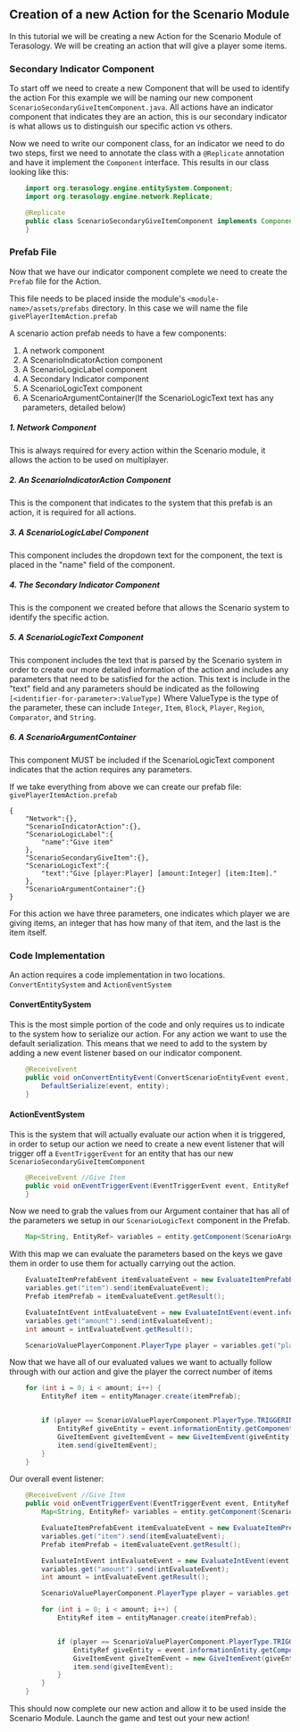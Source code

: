 ## Creation of a new Action for the Scenario Module

In this tutorial we will be creating a new Action for the Scenario Module of Terasology.
We will be creating an action that will give a player some items.

### Secondary Indicator Component

To start off we need to create a new Component that will be used to identify the action For this example we will be naming our new component `ScenarioSecondaryGiveItemComponent.java`. All actions have an indicator component that indicates they are an action, this is our secondary indicator is what allows us to distinguish our specific action vs others.

Now we need to write our component class, for an indicator we need to do two steps, first we need to annotate the class with a `@Replicate` annotation and have it implement the `Component` interface. This results in our class looking like this:


```java
	import org.terasology.engine.entitySystem.Component;
	import org.terasology.engine.network.Replicate;

	@Replicate
	public class ScenarioSecondaryGiveItemComponent implements Component {
	}
```

### Prefab File

Now that we have our indicator component complete we need to create the `Prefab` file for the Action. 

This file needs to be placed inside the module's `<module-name>/assets/prefabs` directory. In this case we will name the file `givePlayerItemAction.prefab`

A scenario action prefab needs to have a few components:
1) A network component
2) A ScenarioIndicatorAction component
3) A ScenarioLogicLabel component
4) A Secondary Indicator component
5) A ScenarioLogicText component
6) A ScenarioArgumentContainer(If the ScenarioLogicText text has any parameters, detailed below)

##### 1. Network Component
This is always required for every action within the Scenario module, it allows the action to be used on multiplayer.
    
##### 2. An ScenarioIndicatorAction Component
This is the component that indicates to the system that this prefab is an action, it is required for all actions.

##### 3. A ScenarioLogicLabel Component
This component includes the dropdown text for the component, the text is placed in the "name" field of the component.

##### 4. The Secondary Indicator Component
This is the component we created before that allows the Scenario system to identify the specific action.

##### 5. A ScenarioLogicText Component
This component includes the text that is parsed by the Scenario system in order to create our more detailed information of the action and includes any parameters that need to be satisfied for the action. This text is include in the "text" field and any parameters should be indicated as the following `[<identifier-for-parameter>:ValueType]` Where ValueType is the type of the parameter, these can include `Integer`, `Item`, `Block`, `Player`, `Region`, `Comparator`, and  `String`.

##### 6. A ScenarioArgumentContainer
This component MUST be included if the ScenarioLogicText component indicates that the action requires any parameters.


If we take everything from above we can create our prefab file:
`givePlayerItemAction.prefab`
```
{
    "Network":{},
    "ScenarioIndicatorAction":{},
    "ScenarioLogicLabel":{
        "name":"Give item"
    },
    "ScenarioSecondaryGiveItem":{},
    "ScenarioLogicText":{
        "text":"Give [player:Player] [amount:Integer] [item:Item]."
    },
    "ScenarioArgumentContainer":{}
}
```
For this action we have three parameters, one indicates which player we are giving items, an integer that has how many of that item, and the last is the item itself.


### Code Implementation

An action requires a code implementation in two locations. `ConvertEntitySystem` and `ActionEventSystem`


#### ConvertEntitySystem

This is the most simple portion of the code and only requires us to indicate to the system how to serialize our action. For any action we want to use the default serialization. This means that we need to add to the system by adding a new event listener based on our indicator component.

```java
	@ReceiveEvent
    public void onConvertEntityEvent(ConvertScenarioEntityEvent event, EntityRef entity, ScenarioSecondaryGiveItemComponent component) {
        DefaultSerialize(event, entity);
    }
```

#### ActionEventSystem

This is the system that will actually evaluate our action when it is triggered, in order to setup our action we need to create a new event listener that will trigger off a `EventTriggerEvent` for an entity that has our new `ScenarioSecondaryGiveItemComponent`

```java
	@ReceiveEvent //Give Item
    public void onEventTriggerEvent(EventTriggerEvent event, EntityRef entity, ScenarioSecondaryGiveItemComponent action) {
    }
```

Now we need to grab the values from our Argument container that has all of the parameters we setup in our `ScenarioLogicText` component in the Prefab.

```java
	Map<String, EntityRef> variables = entity.getComponent(ScenarioArgumentContainerComponent.class).arguments;
```

With this map we can evaluate the parameters based on the keys we gave them in order to use them for actually carrying out the action.

```java
	EvaluateItemPrefabEvent itemEvaluateEvent = new EvaluateItemPrefabEvent(event.informationEntity);
    variables.get("item").send(itemEvaluateEvent);
    Prefab itemPrefab = itemEvaluateEvent.getResult();

	EvaluateIntEvent intEvaluateEvent = new EvaluateIntEvent(event.informationEntity);
    variables.get("amount").send(intEvaluateEvent);
    int amount = intEvaluateEvent.getResult();

	ScenarioValuePlayerComponent.PlayerType player = variables.get("player").getComponent(ScenarioValuePlayerComponent.class).type;	
```

Now that we have all of our evaluated values we want to actually follow through with our action and give the player the correct number of items
```java
	for (int i = 0; i < amount; i++) {
    	EntityRef item = entityManager.create(itemPrefab);


		if (player == ScenarioValuePlayerComponent.PlayerType.TRIGGERING_PLAYER) {
    		EntityRef giveEntity = event.informationEntity.getComponent(InfoTriggeringEntityComponent.class).entity;
    		GiveItemEvent giveItemEvent = new GiveItemEvent(giveEntity);
        	item.send(giveItemEvent);
        }
    }
```


Our overall event listener:
```java
	@ReceiveEvent //Give Item
    public void onEventTriggerEvent(EventTriggerEvent event, EntityRef entity, ScenarioSecondaryGiveItemComponent action) {
        Map<String, EntityRef> variables = entity.getComponent(ScenarioArgumentContainerComponent.class).arguments;

        EvaluateItemPrefabEvent itemEvaluateEvent = new EvaluateItemPrefabEvent(event.informationEntity);
        variables.get("item").send(itemEvaluateEvent);
        Prefab itemPrefab = itemEvaluateEvent.getResult();

        EvaluateIntEvent intEvaluateEvent = new EvaluateIntEvent(event.informationEntity);
        variables.get("amount").send(intEvaluateEvent);
        int amount = intEvaluateEvent.getResult();

        ScenarioValuePlayerComponent.PlayerType player = variables.get("player").getComponent(ScenarioValuePlayerComponent.class).type;

        for (int i = 0; i < amount; i++) {
            EntityRef item = entityManager.create(itemPrefab);


            if (player == ScenarioValuePlayerComponent.PlayerType.TRIGGERING_PLAYER) {
                EntityRef giveEntity = event.informationEntity.getComponent(InfoTriggeringEntityComponent.class).entity;
                GiveItemEvent giveItemEvent = new GiveItemEvent(giveEntity);
                item.send(giveItemEvent);
            }
        }
    }
```


This should now complete our new action and allow it to be used inside the Scenario Module. Launch the game and test out your new action!
